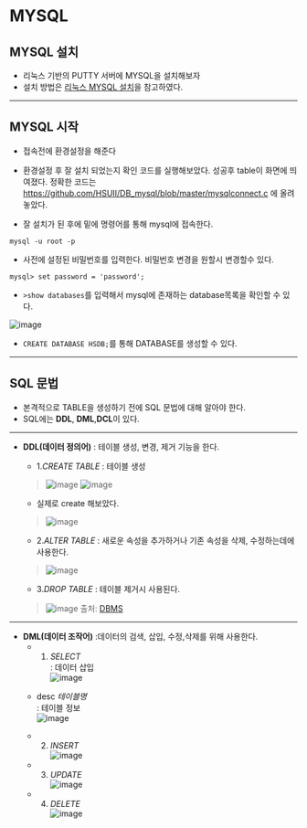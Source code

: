 # MYSQL

## MYSQL 설치 
- 리눅스 기반의 PUTTY 서버에 MYSQL을 설치해보자
- 설치 방법은 [리눅스 MYSQL 설치](https://blog.naver.com/mygoaway/222389484539)을 참고하였다.
***

## MYSQL 시작
- 접속전에 환경설정을 해준다 
- 환경설정 후 잘 설치 되었는지 확인 코드를 실행해보았다. 성공후 table이 화면에 띄여졌다. 
 정확한 코드는 <https://github.com/HSUII/DB_mysql/blob/master/mysqlconnect.c> 에 올려놓았다. 
 
- 잘 설치가 된 후에 밑에 명령어를 통해 mysql에 접속한다. 
``` 
mysql -u root -p
```
- 사전에 설정된 비밀번호를 입력한다. 비밀번호 변경을 원할시 변경할수 있다.
```
mysql> set password = 'password';
```
- ```>show databases```를 입력해서 mysql에 존재하는 database목록을 확인할 수 있다. 

![image](https://user-images.githubusercontent.com/87008955/126748851-770c4a42-e60d-4d6e-9533-aff3ef70a059.png)

- ```CREATE DATABASE HSDB;```를 통해 DATABASE를 생성할 수 있다. 

***

## SQL 문법
- 본격적으로 TABLE을 생성하기 전에 SQL 문법에 대해 알아야 한다. 
- SQL에는 **DDL**, **DML**,**DCL**이 있다. 

***
  - **DDL(데이터 정의어)**
  : 테이블 생성, 변경, 제거 기능을 한다. 
    - 1.*CREATE TABLE* 
    : 테이블 생성
    > ![image](https://user-images.githubusercontent.com/87008955/126749436-be7f0983-01ee-40ab-a626-e93bfe482ba1.png)
    > ![image](https://user-images.githubusercontent.com/87008955/126749583-1836c243-3570-4862-aeb7-a933857541e3.png)
    - 실제로 create 해보았다. 
    > ![image](https://user-images.githubusercontent.com/87008955/126750123-afe66256-7264-4f0e-975e-549b1153aae7.png)
 
    - 2.*ALTER TABLE* 
    : 새로운 속성을 추가하거나 기존 속성을 삭제, 수정하는데에 사용한다.
    > ![image](https://user-images.githubusercontent.com/87008955/126750251-f074bf76-1ef0-433e-b945-5e7b54a188d0.png)
    
    - 3.*DROP TABLE*
    : 테이블 제거시 사용된다. 
    > ![image](https://user-images.githubusercontent.com/87008955/126750463-4ccedd7f-1f7a-4691-86f7-be187ea806c5.png)
    출처: [DBMS](https://blog.naver.com/wltjdrmsdl/222379116092)
***
  - **DML(데이터 조작어)**
  :데이터의 검색, 삽입, 수정,삭제를 위해 사용한다. 
    - 1. *SELECT*   
    : 데이터 삽입   
    ![image](https://user-images.githubusercontent.com/87008955/126751811-f4092969-7aa0-4481-b1bf-7ed7ab8ecfec.png)
    - desc *테이블명*   
    : 테이블 정보    
    ![image](https://user-images.githubusercontent.com/87008955/126944335-d8b7be21-a46e-4211-81a1-fc499f24822b.png)


    - 2. *INSERT*   
    ![image](https://user-images.githubusercontent.com/87008955/126750960-68d37d89-34d5-4380-ae85-00a4aeab895f.png)
   
    - 3. *UPDATE*   
    ![image](https://user-images.githubusercontent.com/87008955/126751071-544a7306-bcd3-49ce-b8ff-5404ce0af9db.png)
   
    - 4. *DELETE*   
    ![image](https://user-images.githubusercontent.com/87008955/126751210-dd4ea069-e592-4ad0-ab1c-ef472ca4d790.png)

    
    

  
